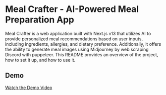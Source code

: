 # Meal Crafter - AI-Powered Meal Preparation App

Meal Crafter is a web application built with Next.js v13 that utilizes AI to provide personalized meal recommendations based on user inputs, including ingredients, allergies, and dietary preference. Additionally, it offers the ability to generate meal images using Midjourney by web scraping Discord with puppeteer. This README provides an overview of the project, how to set it up, and how to use it.

## Demo

[Watch the Demo Video](https://www.loom.com/share/4a22238e73994bc0ae19df1fc9c8ff77?sid=fa58fcfb-48f9-4999-8aaa-8e604dde18ce)
